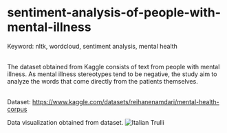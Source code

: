 # sentiment-analysis-of-people-with-mental-illness

Keyword: nltk, wordcloud, sentiment analysis, mental health <br><br>

The dataset obtained from Kaggle consists of text from people with mental illness. As mental illness stereotypes tend to be negative, the study aim to analyze the words that come directly from the patients themselves.<br><br>

Dataset: https://www.kaggle.com/datasets/reihanenamdari/mental-health-corpus

Data visualization obtained from dataset.
<img src="pic_trulli.jpg" alt="Italian Trulli">

